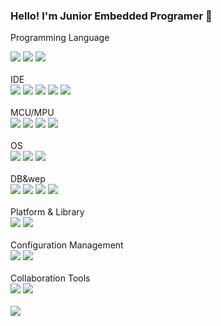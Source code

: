 ### Hello! I'm Junior Embedded Programer 👋

<!--
**SangsO/SangsO** is a ✨ _special_ ✨ repository because its `README.md` (this file) appears on your GitHub profile.

Here are some ideas to get you started:

- 🔭 I’m currently working on ...
- 🌱 I’m currently learning ...
- 👯 I’m looking to collaborate on ...
- 🤔 I’m looking for help with ...
- 💬 Ask me about ...
- 📫 How to reach me: ...
- 😄 Pronouns: ...
- ⚡ Fun fact: ...
-->
Programming Language
<br>
<div>
  <img src="https://img.shields.io/badge/C-A8B9CC?style=flat-square&logo=C&logoColor=white"/> 
  <img src="https://img.shields.io/badge/C++-00599C?style=flat-square&logo=C%2B%2B&logoColor=white"/>
  <img src="https://img.shields.io/badge/Python-3776AB?style=flat-square&logo=Python&logoColor=white"/> 
  <!--img src="https://img.shields.io/badge/Java-007396?style=flat-square&logo=Java&logoColor=white"/-->  
 </div>
<br>
 IDE
 <div>
   <img src="https://img.shields.io/badge/Visual Studio-5C2D91?style=flat-square&logo=Visual Studio&logoColor=white"/> 
   <img src="https://img.shields.io/badge/Visual Studio Code-007ACC?style=flat-square&logo=Visual Studio&logoColor=white"/>
   <img src="https://img.shields.io/badge/Qt-41CD52?style=flat-square&logo=Qt&logoColor=white"/>
   <img src="https://img.shields.io/badge/STM32-03234B?style=flat-square&logo=STMicroelectronics&logoColor=white"/>
   <img src="https://img.shields.io/badge/Eclipse IDE-2C2255?style=flat-square&logo=Eclipse IDE&logoColor=white"/>     
 </div>
 <br>
   MCU/MPU
 <div>
  <img src="https://img.shields.io/badge/Arduino-00979D?style=flat-square&logo=Arduino&logoColor=white"/> 
  <img src="https://img.shields.io/badge/STM32-03234B?style=flat-square&logo=STMicroelectronics&logoColor=white"/>
  <img src="https://img.shields.io/badge/Raspberry Pi-A22846?style=flat-square&logo=Raspberry Pi&logoColor=white"/>
  <img src="https://img.shields.io/badge/Jetson Nano-76B900?style=flat-square&logo=NVIDIA&logoColor=white"/>
 </div>
 <br>
 OS
 <div>
   <img src="https://img.shields.io/badge/Linux-FCC624?style=flat-square&logo=Linux&logoColor=white"/>
   <img src="https://img.shields.io/badge/Ubuntu-E95420?style=flat-square&logo=Ubuntu&logoColor=white"/> 
   <img src="https://img.shields.io/badge/Windows-0078D6?style=flat-square&logo=Windows&logoColor=white"/>
 </div>
 <br>
 DB&wep
 <div>
  <!--img src="https://img.shields.io/badge/Microsoft SQL Server-CC2927?style=flat-square&logo=Microsoft SQL Server&logoColor=white"/-->
  <!--img src="https://img.shields.io/badge/XAMPP-FB7A24?style=flat-square&logo=XAMPP&logoColor=white"/-->
  <!--img src="https://img.shields.io/badge/MariaDB-003545?style=flat-square&logo=MariaDB&logoColor=white"/-->
  <img src="https://img.shields.io/badge/Apache-D22128?style=flat-square&logo=Apache&logoColor=white"/>
  <img src="https://img.shields.io/badge/PHP-777BB4?style=flat-square&logo=PHP&logoColor=white"/>
  <img src="https://img.shields.io/badge/MySQL-4479A1?style=flat-square&logo=MySQL&logoColor=white"/>
  <img src="https://img.shields.io/badge/MariaDB-003545?style=flat-square&logo=MariaDB&logoColor=white"/-->
 </div>
 <br>
 Platform & Library
 <div>
 <img src="https://img.shields.io/badge/ROS-22314E?style=flat-square&logo=ROS&logoColor=white"/>
 <img src="https://img.shields.io/badge/OpenCV-5C3EE8?style=flat-square&logo=OpenCV&logoColor=white"/>
 </div>
 <br>
  Configuration Management
 <div>
  <img src="https://img.shields.io/badge/Git-F05032?style=flat-square&logo=Git&logoColor=white"/> 
  <img src="https://img.shields.io/badge/GitHub-181717?style=flat-square&logo=GitHub&logoColor=white"/> 
</div>
<br>
  Collaboration Tools
  <div>
  <img src="https://img.shields.io/badge/Google Docs-4285F4?style=flat-square&logo=Google&logoColor=white"/>
  <img src="https://img.shields.io/badge/Notion-000000?style=flat-square&logo=Notion&logoColor=white"/>
  </dv>
<br>
<br>
<!--  <div>
<src="https://github-readme-stats.vercel.app/api?username=SangsO">
  </div> -->
  <div>
<img align="left" src="https://github-readme-stats.vercel.app/api/top-langs/?username=SangsO&theme=dracula&exclude_repo=Computer-Science-Engineering&layout=compact&langs_count=10"/>
  </div>
